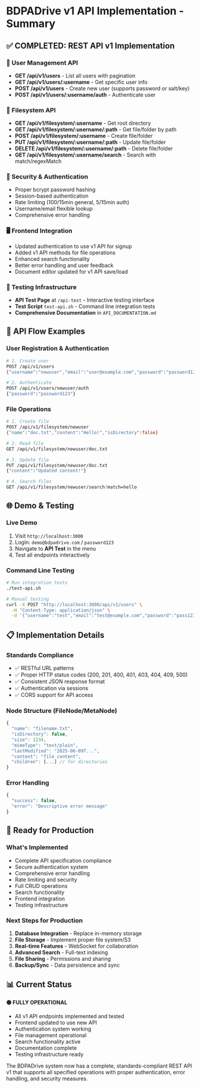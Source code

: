 # BDPADrive v1 API Implementation - Summary

## ✅ COMPLETED: REST API v1 Implementation

### 🔑 User Management API
- **GET /api/v1/users** - List all users with pagination
- **GET /api/v1/users/:username** - Get specific user info  
- **POST /api/v1/users** - Create new user (supports password or salt/key)
- **POST /api/v1/users/:username/auth** - Authenticate user

### 📁 Filesystem API  
- **GET /api/v1/filesystem/:username** - Get root directory
- **GET /api/v1/filesystem/:username/:path** - Get file/folder by path
- **POST /api/v1/filesystem/:username** - Create file/folder
- **PUT /api/v1/filesystem/:username/:path** - Update file/folder
- **DELETE /api/v1/filesystem/:username/:path** - Delete file/folder
- **GET /api/v1/filesystem/:username/search** - Search with match/regexMatch

### 🔐 Security & Authentication
- Proper bcrypt password hashing
- Session-based authentication 
- Rate limiting (100/15min general, 5/15min auth)
- Username/email flexible lookup
- Comprehensive error handling

### 🖥️ Frontend Integration
- Updated authentication to use v1 API for signup
- Added v1 API methods for file operations
- Enhanced search functionality
- Better error handling and user feedback
- Document editor updated for v1 API save/load

### 🧪 Testing Infrastructure
- **API Test Page** at `/api-test` - Interactive testing interface
- **Test Script** `test-api.sh` - Command line integration tests
- **Comprehensive Documentation** in `API_DOCUMENTATION.md`

## 🔄 API Flow Examples

### User Registration & Authentication
```bash
# 1. Create user
POST /api/v1/users
{"username":"newuser","email":"user@example.com","password":"password123"}

# 2. Authenticate  
POST /api/v1/users/newuser/auth
{"password":"password123"}
```

### File Operations
```bash
# 1. Create file
POST /api/v1/filesystem/newuser
{"name":"doc.txt","content":"Hello!","isDirectory":false}

# 2. Read file
GET /api/v1/filesystem/newuser/doc.txt

# 3. Update file
PUT /api/v1/filesystem/newuser/doc.txt
{"content":"Updated content!"}

# 4. Search files
GET /api/v1/filesystem/newuser/search?match=hello
```

## 🌐 Demo & Testing

### Live Demo
1. Visit `http://localhost:3000`
2. Login: `demo@bdpadrive.com` / `password123`
3. Navigate to **API Test** in the menu
4. Test all endpoints interactively

### Command Line Testing
```bash
# Run integration tests
./test-api.sh

# Manual testing
curl -X POST "http://localhost:3000/api/v1/users" \
  -H "Content-Type: application/json" \
  -d '{"username":"test","email":"test@example.com","password":"pass123"}'
```

## 📋 Implementation Details

### Standards Compliance
- ✅ RESTful URL patterns
- ✅ Proper HTTP status codes (200, 201, 400, 401, 403, 404, 409, 500)
- ✅ Consistent JSON response format
- ✅ Authentication via sessions
- ✅ CORS support for API access

### Node Structure (FileNode/MetaNode)
```javascript
{
  "name": "filename.txt",
  "isDirectory": false,
  "size": 1234,
  "mimeType": "text/plain", 
  "lastModified": "2025-06-09T...",
  "content": "file content",
  "children": [...] // for directories
}
```

### Error Handling
```javascript
{
  "success": false,
  "error": "Descriptive error message"
}
```

## 🚀 Ready for Production

### What's Implemented
- Complete API specification compliance
- Secure authentication system
- Comprehensive error handling  
- Rate limiting and security
- Full CRUD operations
- Search functionality
- Frontend integration
- Testing infrastructure

### Next Steps for Production
1. **Database Integration** - Replace in-memory storage
2. **File Storage** - Implement proper file system/S3
3. **Real-time Features** - WebSocket for collaboration
4. **Advanced Search** - Full-text indexing
5. **File Sharing** - Permissions and sharing
6. **Backup/Sync** - Data persistence and sync

## 📊 Current Status

**🟢 FULLY OPERATIONAL**
- All v1 API endpoints implemented and tested
- Frontend updated to use new API
- Authentication system working
- File management operational  
- Search functionality active
- Documentation complete
- Testing infrastructure ready

The BDPADrive system now has a complete, standards-compliant REST API v1 that supports all specified operations with proper authentication, error handling, and security measures.
